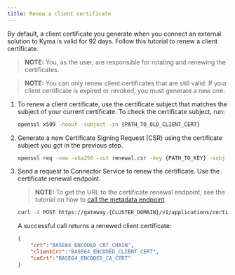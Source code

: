```yaml
---
title: Renew a client certificate
---
```


By default, a client certificate you generate when you connect an external solution to Kyma is valid for 92 days. Follow this tutorial to renew a client certificate.
 
>**NOTE:** You, as the user, are responsible for rotating and renewing the certificates.

>**NOTE:** You can only renew client certificates that are still valid. If your client certificate is expired or revoked, you must generate a new one.

1. To renew a client certificate, use the certificate subject that matches the subject of your current certificate. To check the certificate subject, run:

   ```bash
   openssl x509 -noout -subject -in {PATH_TO_OLD_CLIENT_CERT}
   ```

2. Generate a new Certificate Signing Request (CSR) using the certificate subject you got in the previous step.

   ```bash
   openssl req -new -sha256 -out renewal.csr -key {PATH_TO_KEY} -subj "{SUBJECT}"
   ```

3. Send a request to Connector Service to renew the certificate. Use the certificate renewal endpoint.

   >**NOTE:** To get the URL to the certificate renewal endpoint, see the tutorial on how to [call the metadata endpoint](../../03-tutorials/00-application-connectivity/ac-02-get-client-certificate.md#call-the-metadata-endpoint).

   ```bash
   curl -X POST https://gateway.{CLUSTER_DOMAIN}/v1/applications/certificates/renewals -d '{"csr":"BASE64_ENCODED_CSR"}' -k --cert {PATH_TO_OLD_CLIENT_CERT} --key {PATH_TO_KEY}
   ```

   A successful call returns a renewed client certificate:

   ```json
   {
       "crt":"BASE64_ENCODED_CRT_CHAIN",
       "clientCrt":"BASE64_ENCODED_CLIENT_CERT",
       "caCrt":"BASE64_ENCODED_CA_CERT"
   }
   ```
